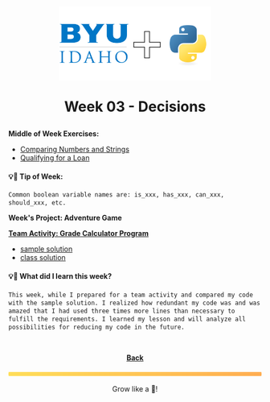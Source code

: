 <h1 align="center">
    <img 
        alt="BYU-Idaho"
        title="BYU-Idaho Logo" 
        src="../.github/assets/logo-py.svg" 
        width="60%"
    />

Week 03 - Decisions
</h1>
<b>Middle of Week Exercises:</b>

- [Comparing Numbers and Strings](/web-and-computer-programming/cse-110/week-3/comparing_numbers_and%20_strings.py)
- [Qualifying for a Loan](/web-and-computer-programming/cse-110/week-3/qualifying_for_a_loan.py)

#### 💡📆 Tip of Week:
```
Common boolean variable names are: is_xxx, has_xxx, can_xxx, should_xxx, etc.
```

<b>Week's Project: Adventure Game

[Team Activity: Grade Calculator Program](/web-and-computer-programming/cse-110/week-3/team_project_grade_calculator_program.py) </b>

- [sample solution](/web-and-computer-programming/cse-110/week-3/team_grades_stretch_sample.py)
- [class solution](/web-and-computer-programming/cse-110/week-3/team_activity.py)


#### 💡🤯 What did I learn this week?
```
This week, while I prepared for a team activity and compared my code with the sample solution. I realized how redundant my code was and was amazed that I had used three times more lines than necessary to fulfill the requirements. I learned my lesson and will analyze all possibilities for reducing my code in the future.
```

<br>

<div align="center">

<b>[Back](/web-and-computer-programming\cse-110\README.md)</b>

</div>

<img src="./../../../.github/assets/gradient-bar.svg" width="100%" height="8px"/>
<p align="center">Grow like a 🌳!</p>